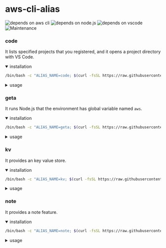 # aws-cli-alias

![depends on aws cli](https://img.shields.io/badge/depends%20on-aws%20cli-informational)
![depends on node.js](https://img.shields.io/badge/depends%20on-node.js-informational)
![depends on vscode](https://img.shields.io/badge/depends%20on-vs%20code-informational)
![Maintenance](https://img.shields.io/maintenance/yes/2024)

### code

It lists specified projects that you registered, and it opens a project directory with VS Code.

<details open><summary>installation</summary>

``` sh
/bin/bash -c "ALIAS_NAME=code; $(curl -fsSL https://raw.githubusercontent.com/tomsdoo/aws-cli-alias/HEAD/install.sh)"
```
</details>

<details><summary>usage</summary>

``` sh
# list projects
aws code
```
``` sh
# show help
aws code --help
```
``` sh
# show config
aws code --config
```
``` sh
# add specified projects
aws code --add-specified-projects "~/some/dir" "~/another/dir"
```
``` sh
# add project directories
# sub directories in dev directory will be added
aws code --add-project-directories "~/dev"
```
``` sh
# open a project
aws code some pj
```
``` sh
# update project directories
aws code --update
```

</details>


### geta

It runs Node.js that the environment has global variable named `aws`.

<details open><summary>installation</summary>

``` sh
/bin/bash -c "ALIAS_NAME=geta; $(curl -fsSL https://raw.githubusercontent.com/tomsdoo/aws-cli-alias/HEAD/install.sh)"
```
</details>

<details><summary>usage</summary>

``` sh
# node.js will start
aws geta
```

</details>

### kv

It provides an key value store.

<details open><summary>installation</summary>

``` sh
/bin/bash -c "ALIAS_NAME=kv; $(curl -fsSL https://raw.githubusercontent.com/tomsdoo/aws-cli-alias/HEAD/install.sh)"
```
</details>
<details><summary>usage</summary>

``` sh
# show help
aws kv --help
```
``` sh
# search
# a or b or c or one any character will be as a search subcommand
aws kv a keyword1,keyword2
```
``` sh
# upsert a key-value
aws kv some thing
```
``` sh
# remove a key
aws kv --remove some
```

</details>

### note

It provides a note feature.

<details open><summary>installation</summary>

``` sh
/bin/bash -c "ALIAS_NAME=note; $(curl -fsSL https://raw.githubusercontent.com/tomsdoo/aws-cli-alias/HEAD/install.sh)"
```
</details>

<details><summary>usage</summary>

``` sh
# show help
aws note help
```
``` sh
# list note ids and titles
aws note
```
``` sh
# list note filtered by keywords
aws note keyword1,keyword2
```
``` sh
# show note content
aws note [id]
```
``` sh
# opens note.json with VS Code
aws note edit
```

</details>

